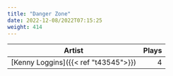 ```yaml
---
title: "Danger Zone"
date: 2022-12-08/2022T07:15:25
weight: 414
---
```




 Artist | Plays 
----- | -----:
[Kenny Loggins]({{< ref "t43545">}}) | 4
